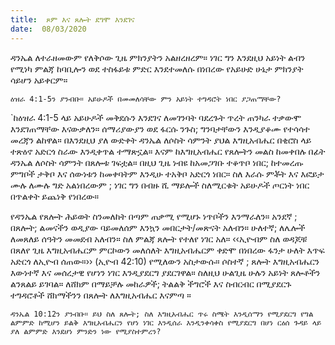 ```yaml
---
title:  ጾም እና ጸሎት ደግሞ እንደገና
date:  08/03/2020
---
```


ዳንኤል ለተራዘመውም የለቅሶው ጊዜ ምክንያትን አልዘረዘረም። ነገር ግን እንደዚህ አይነት ልብን የሚነካ ምልጃ ከባቢሎን ወደ ተስፋይቱ ምድር እንደተመለሱ በነበረው የአይሁድ ሁኔታ ምክንያት ሳይሆን አይቀርም።

`ዕዝራ 4:1-5ን ያንብቡ። አይሁዶች በመመለሳቸው ምን አይነት ተግዳሮት ነበር ያጋጠማቸው?`

`ከዕዝራ 4:1-5 ላይ አይሁዶች መቅደሱን እንደገና ለመገንባት ባደረጉት ጥረት ጠንካራ ተቃውሞ እንደገጠማቸው እናውቃለን። ሰማሪያውያን ወደ ፋርሱ ንጉስ; ግንባታቸውን እንዲያቆሙ የተሳሳተ መረጃን ልከዋል። በእንደዚህ ያለ ውድቀት ዳንኤል ለሶስት ሳምንት ያህል እግዚአብሔር በቂሮስ ላይ ተጽዕኖ አድርጎ ስራው እንዲቀጥል ተማጽኗል። እናም ከእግዚአብሔር የጸሎትን መልስ ከመቀበሉ በፊት ዳንኤል ለሶስት ሳምንት በጸሎቱ ገፍቷል። በዚህ ጊዜ ነብዩ ከአመጋገቡ ተቆጥቦ ነበር; ከተመረጡ ምግቦች ታቅቦ እና ሰውነቱን ከመቀባትም እንዲሁ ተአቅቦ አድርጎ ነበር። ስለ እራሱ ምቾት እና እፎይታ ሙሉ ለሙሉ ግድ አልነበረውም ; ነገር ግን በብዙ ሺ ማይሎች ስለሚርቁት አይሁዶች ጦርነት ነበር በጥልቀት ይጨነቅ የነበረው።

የዳንኤል የጸሎት ሕይወት ስንመለከት በጣም ጠቃሚ የሚሆኑ ነጥቦችን እንማራለን። አንደኛ ; በጸሎት; ልመናችን ወዲያው ባይመለሰም እንኳን መበርታት/መጽናት አለብን። ሁለተኛ; ለሌሎች ለመጸለይ ሰዓትን መመደብ አለብን። ስለ ምልጃ ጸሎት የተለየ ነገር አለ። ‹‹ኢዮብም ስለ ወዳጆቹ በጸለየ ጊዜ እግዚአብሔርም ምርኮውን መለሰለት እግዚአብሔርም ቀድሞ በነበረው ፋንታ ሁለት እጥፍ አድርጎ ለኢዮብ ሰጠው።›› (ኢዮብ 42:10) የሚለውን አስታውሱ። ሶስተኛ ; ጸሎት እግዚአብሔርን እውነተኛ እና መሰረታዊ የሆነን ነገር እንዲያደርግ ያደርገዋል። ስለዚህ ሁልጊዜ       ሁሉን አይነት ጸሎቶችን ልንጸልይ ይገባል። ለሸክም በማይቻሉ መከራዎች; ትልልቅ ችግሮች እና ስብርብር በሚያደርጉ ተግዳሮቶች ሸክማችንን በጸሎት ለእግዚአብሔር እናምጣ ።

`ዳንኤል 10:12ን ያንብቡ። ይህ ስለ ጸሎት; ስለ እግዚአብሔር ጥሩ ስሜት እንዲሰማን የሚያደርግ የግል ልምምድ ከሚሆን ይልቅ እግዚአብሔርን የሆነ ነገር እንዲሰራ እንዲንቀሳቀስ የሚያደርግ በሆነ ርዕሰ ጉዳይ ላይ ያለ ልምምድ እንደሆነ ምንድን ነው የሚያስተምረን?`